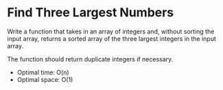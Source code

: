 # Find Three Largest Numbers

Write a function that takes in an array of integers and, without sorting the input array, returns a sorted array of the three largest integers in the input array.

The function should return duplicate integers if necessary.

* Optimal time: O(n)
* Optimal space: O(1)
